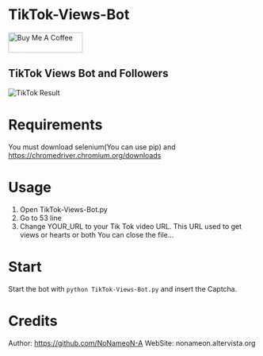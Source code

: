 
# TikTok-Views-Bot

<a href="https://www.buymeacoffee.com/NoNameoNA" target="_blank"><img src="https://cdn.buymeacoffee.com/buttons/v2/default-black.png" alt="Buy Me A Coffee" style="height: 41px !important;width: 150px !important;" ></a>


## TikTok Views Bot and Followers

![TikTok Result](https://github.com/NoNameoN-A/TikTok-Views-Bot/blob/main/TikTok%20Result.PNG)

# Requirements
You must download selenium(You can use pip) and https://chromedriver.chromium.org/downloads

# Usage
1) Open TikTok-Views-Bot.py
2) Go to 53 line
3) Change YOUR_URL to your Tik Tok video URL. This URL used to get views or hearts or both
You can close the file...

# Start
Start the bot with `python TikTok-Views-Bot.py` and insert the Captcha.

# Credits
Author: https://github.com/NoNameoN-A
WebSite: nonameon.altervista.org
